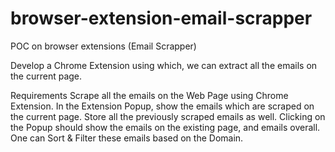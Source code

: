 # browser-extension-email-scrapper
POC on browser extensions (Email Scrapper)

Develop a Chrome Extension using which, we can extract all the emails on the current page. 

Requirements
Scrape all the emails on the Web Page using Chrome Extension.
In the Extension Popup, show the emails which are scraped on the current page.
Store all the previously scraped emails as well.
Clicking on the Popup should show the emails on the existing page, and emails overall.
One can Sort & Filter these emails based on the Domain.
